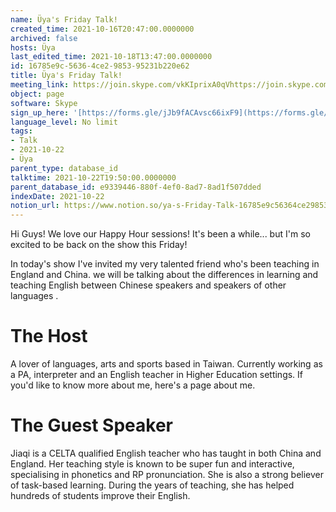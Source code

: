 ```yaml
---
name: Üya's Friday Talk!
created_time: 2021-10-16T20:47:00.0000000
archived: false
hosts: Üya
last_edited_time: 2021-10-18T13:47:00.0000000
id: 16785e9c-5636-4ce2-9853-95231b220e62
title: Üya's Friday Talk!
meeting_link: https://join.skype.com/vkKIprixA0qVhttps://join.skype.com/vkKIprixA0qV
object: page
software: Skype
sign_up_here: '[https://forms.gle/jJb9fACAvsc66ixF9](https://forms.gle/jJb9fACAvsc66ixF9)'
language_level: No limit
tags:
- Talk
- 2021-10-22
- Üya
parent_type: database_id
talktime: 2021-10-22T19:50:00.0000000
parent_database_id: e9339446-880f-4ef0-8ad7-8ad1f507dded
indexDate: 2021-10-22
notion_url: https://www.notion.so/ya-s-Friday-Talk-16785e9c56364ce2985395231b220e62
---
```


Hi Guys! 
We love our Happy Hour sessions! It's been a while... but I'm so excited to be back on the show this Friday!  

In today's show I've invited my very talented friend who's been teaching in England and China. 
we will be talking about the  differences in learning and teaching English between Chinese speakers and speakers of other languages .  


# The Host
A lover of languages, arts and sports based in Taiwan. Currently working as a PA, interpreter and an English teacher in Higher Education settings. 
If you'd like to know more about me, here's a page about me. 

# The Guest Speaker
Jiaqi is a CELTA qualified English teacher who has taught in both China and England. Her teaching style is known to be super fun and interactive, specialising in phonetics and RP pronunciation. She is also a strong believer of task-based learning. 
During the years of teaching, she has helped hundreds of students improve their English.
 
 
























